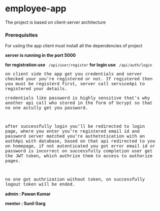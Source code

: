 # employee-app

The project is based on client-server architecture

### Prerequisites
For usiing the app client must install all the dependencies of project

**server is running in the port 5000**

**for registration use** ``` /api/user/register```
**for login use** ``` /api/auth/login```
<div style = "font-family : Courier, monospace">
on client side the app get you credentials and server checked your you're registered or not.
If registered then you must be registerd first, server call  serviceApi to registered your details.

 <br />

credentials like password is highly sensitive that's why another api call who stored in the form of bcrypt so that no one actully get you password.

 <br />

after successfully login you'll be redirected to login page, where you enter you're registered email id and password server matched you're authetntication with an authApi with database, based on that api redirected to you on homepage, if not autenticated you got error email id or password is incorrect
on successfully completion user get the JWT token, which authrize them to access to authorize pages.
 
 <br />

no one got authrization without token, on successfully logout token will be ended.

</div>

**admin : Pawan Kumar**

**mentor : Sunil Garg**
